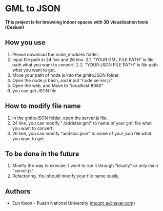# GML to JSON
  **This project is for browsing indoor spaces with 3D visualization tools (Cesium)**
  
## How you use
 1. Please download the node_modules folder.
 2. Input file path in 24 line and 26 line.
  2.1. "YOUR GML FILE PATH" is file path what you want to convert.
  2.2. "YOUR JSON FILE PATH" is file path what you want to get.
 3. Move your path of node js into the gmltoJSON folder.
 4. Open the node js bash, and input "node server.js"
 5. Open the web, and Move to "localhost:8080"
 6. you can get JSON file
 
## How to modify file name
 1. In the gmltoJSON folder, open the server.js file.
 2. 24 line, you can modify "./addstair.gml" to name of your gml file what you want to convert.
 3. 26 line, you can modify "addstair.json" to name of your json file what you want to get.
 
## To be done in the future
 1. Modify the way to execute. I want to run it through "locally" or only main "server.js".
 2. Refactoring. You should modify your file name easily.


## Authors
  * Eun Kwon - Pusan National University (mount_e@naver.com)
